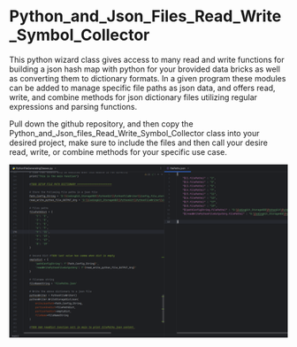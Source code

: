 # Python_and_Json_Files_Read_Write_Symbol_Collector

This python wizard class gives access to many read and write functions for building a json hash map with python for your brovided data bricks as well as converting them to dictionary formats. In a given program these modules can be added to manage specific file paths as json data, and offers read, write, and combine methods for json dictionary files utilizing regular expressions and parsing functions.

Pull down the github repository, and then copy the Python_and_Json_files_Read_Write_Symbol_Collector class into your desired project, make sure to include the files and then call your desire read, write, or combine methods for your specific use case.

<img
src="APP_Description\SymbolCollectorDescr.png">
